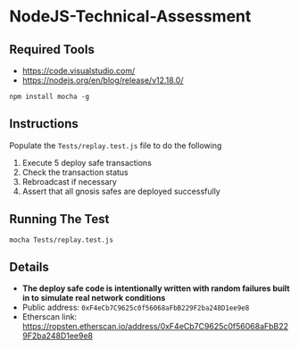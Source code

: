 # NodeJS-Technical-Assessment
## Required Tools
- https://code.visualstudio.com/
- https://nodejs.org/en/blog/release/v12.18.0/
```
npm install mocha -g
```

## Instructions
Populate the `Tests/replay.test.js` file to do the following
1. Execute 5 deploy safe transactions
2. Check the transaction status
3. Rebroadcast if necessary
4. Assert that all gnosis safes are deployed successfully

## Running The Test
```
mocha Tests/replay.test.js
```

## Details
- **The deploy safe code is intentionally written with random failures built in to simulate real network conditions**
- Public address: `0xF4eCb7C9625c0f56068aFbB229F2ba248D1ee9e8` 
- Etherscan link: https://ropsten.etherscan.io/address/0xF4eCb7C9625c0f56068aFbB229F2ba248D1ee9e8
